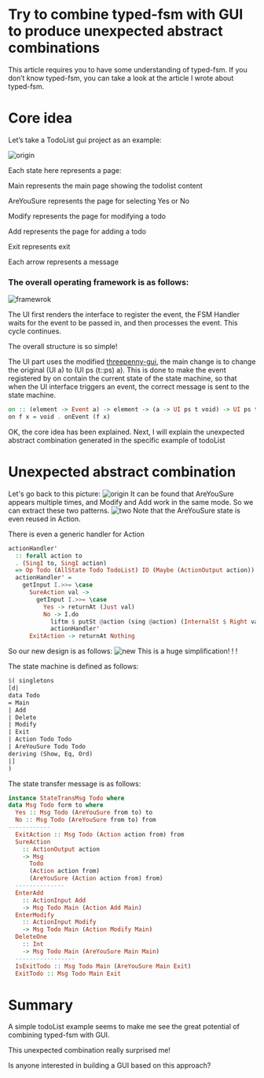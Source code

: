 # Try to combine typed-fsm with GUI to produce unexpected abstract combinations

This article requires you to have some understanding of typed-fsm. If you don’t know typed-fsm, you can take a look at the article I wrote about typed-fsm.

# Core idea
Let’s take a TodoList gui project as an example:

![origin](../data/origin.png)

Each state here represents a page:

Main represents the main page showing the todolist content

AreYouSure represents the page for selecting Yes or No

Modify represents the page for modifying a todo

Add represents the page for adding a todo

Exit represents exit

Each arrow represents a message

### The overall operating framework is as follows:

![framewrok](../data/framework.png)

The UI first renders the interface to register the event, the FSM Handler waits for the event to be passed in, and then processes the event. This cycle continues.

The overall structure is so simple!

The UI part uses the modified [threepenny-gui](https://github.com/sdzx-1/threepenny-gui), the main change is to change the original (UI a) to (UI ps (t::ps) a). This is done to make the event registered by on contain the current state of the state machine, so that when the UI interface triggers an event, the correct message is sent to the state machine.
```haskell
on :: (element -> Event a) -> element -> (a -> UI ps t void) -> UI ps t ()
on f x = void . onEvent (f x)
```

OK, the core idea has been explained. Next, I will explain the unexpected abstract combination generated in the specific example of todoList
# Unexpected abstract combination

Let's go back to this picture:
![origin](../data/origin.png)
It can be found that AreYouSure appears multiple times, and Modify and Add work in the same mode.
So we can extract these two patterns.
![two](../data/two.png)
Note that the AreYouSure state is even reused in Action.

There is even a generic handler for Action
```haskell
actionHandler'
  :: forall action to
  . (SingI to, SingI action)
  => Op Todo (AllState Todo TodoList) IO (Maybe (ActionOutput action)) to (Action action to)
  actionHandler' =
    getInput I.>>= \case
      SureAction val ->
        getInput I.>>= \case
          Yes -> returnAt (Just val)
          No -> I.do
            liftm $ putSt @action (sing @action) (InternalSt $ Right val)
            actionHandler'
      ExitAction -> returnAt Nothing
```

So our new design is as follows:
![new](data/new.png)
This is a huge simplification! ! !

The state machine is defined as follows:
```haskell
$( singletons
[d|
data Todo
= Main
| Add
| Delete
| Modify
| Exit
| Action Todo Todo
| AreYouSure Todo Todo
deriving (Show, Eq, Ord)
|]
)

```

The state transfer message is as follows:
```haskell
instance StateTransMsg Todo where
data Msg Todo form to where
  Yes :: Msg Todo (AreYouSure from to) to
  No :: Msg Todo (AreYouSure from to) from
------------
  ExitAction :: Msg Todo (Action action from) from
  SureAction
    :: ActionOutput action
    -> Msg
      Todo
      (Action action from)
      (AreYouSure (Action action from) from)
  --------------
  EnterAdd
    :: ActionInput Add
    -> Msg Todo Main (Action Add Main)
  EnterModify
    :: ActionInput Modify
    -> Msg Todo Main (Action Modify Main)
  DeleteOne
    :: Int
    -> Msg Todo Main (AreYouSure Main Main)
  -----------------
  IsExitTodo :: Msg Todo Main (AreYouSure Main Exit)
  ExitTodo :: Msg Todo Main Exit
```
# Summary

A simple todoList example seems to make me see the great potential of combining typed-fsm with GUI.


This unexpected combination really surprised me!


Is anyone interested in building a GUI based on this approach?